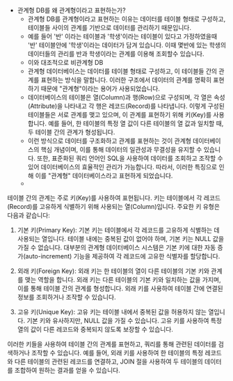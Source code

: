 - 관계형 DB를 왜 관계형이라고 표현하는가?
	- 관계형 DB를 관계형이라고 표현하는 이유는 데이터를 테이블 형태로 구성하고, 테이블들 사이의 관계를 기반으로 데이터를 관리하기 때문입니다.
	- 예를 들어 '반' 이라는 테이블과 '학생'이라는 테이블이 있다고 가정하였을때 '반' 테이블안에 '학생'이라는 데이터가 담겨 있습니다. 이때 몇반에 있는 학생의 데이터들의 관리를 반과 학생이라는 관계를 이용해 조회할수 있습니다.
	- 이와 대조적으로 비관계형 DB 
	- 관계형 데이터베이스는 데이터를 테이블 형태로 구성하고, 이 테이블들 간의 관계를 표현하는 방식을 말합니다. 이러한 구조에서 데이터의 관계를 명확히 표현하기 때문에 "관계형"이라는 용어가 사용되었습니다.
	- 데이터베이스의 테이블은 열(Column)과 행(Row)으로 구성되며, 각 열은 속성(Attribute)을 나타내고 각 행은 레코드(Record)를 나타냅니다. 이렇게 구성된 테이블들은 서로 관계를 맺고 있으며, 이 관계를 표현하기 위해 키(Key)를 사용합니다. 예를 들어, 한 테이블의 특정 열 값이 다른 테이블의 열 값과 일치할 때, 두 테이블 간의 관계가 형성됩니다.
	- 이런 방식으로 데이터를 구조화하고 관계를 표현하는 것이 관계형 데이터베이스의 핵심 개념이며, 이를 통해 데이터의 일관성과 무결성을 유지할 수 있습니다. 또한, 표준화된 쿼리 언어인 SQL을 사용하여 데이터를 조회하고 조작할 수 있어 데이터베이스의 효율적인 관리가 가능합니다. 따라서, 이러한 특징으로 인해 이를 "관계형" 데이터베이스라고 표현하게 되었습니다.
	- 
테이블 간의 관계는 주로 키(Key)를 사용하여 표현됩니다. 키는 테이블에서 각 레코드(Record)를 고유하게 식별하기 위해 사용되는 열(Column)입니다. 주요한 키 유형은 다음과 같습니다:

1. 기본 키(Primary Key): 기본 키는 테이블에서 각 레코드를 고유하게 식별하는 데 사용되는 열입니다. 테이블 내에는 중복된 값이 없어야 하며, 기본 키는 NULL 값을 가질 수 없습니다. 대부분의 관계형 데이터베이스 시스템은 기본 키에 대한 자동 증가(auto-increment) 기능을 제공하여 각 레코드에 고유한 식별자를 할당합니다.
    
2. 외래 키(Foreign Key): 외래 키는 한 테이블의 열이 다른 테이블의 기본 키와 관계를 맺는 역할을 합니다. 외래 키는 다른 테이블의 기본 키와 일치하는 값을 가지며, 이를 통해 테이블 간의 관계를 형성합니다. 외래 키를 사용하여 테이블 간에 연결된 정보를 조회하거나 조작할 수 있습니다.
    
3. 고유 키(Unique Key): 고유 키는 테이블 내에서 중복된 값을 허용하지 않는 열입니다. 기본 키와 유사하지만, NULL 값을 가질 수 있습니다. 고유 키를 사용하여 특정 열의 값이 다른 레코드와 중복되지 않도록 보장할 수 있습니다.
    

이러한 키들을 사용하여 테이블 간의 관계를 표현하고, 쿼리를 통해 관련된 데이터를 검색하거나 조작할 수 있습니다. 예를 들어, 외래 키를 사용하여 한 테이블의 특정 레코드와 다른 테이블의 관련된 레코드를 연결하고, JOIN 절을 사용하여 두 테이블의 데이터를 조합하여 원하는 결과를 얻을 수 있습니다.